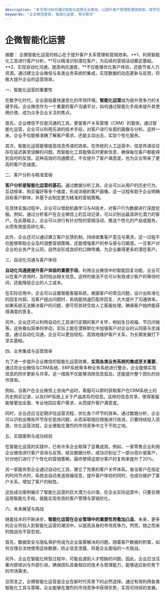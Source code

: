 ```yaml
---
description: "本文探讨如何通过智能化运营企业微信，以提升客户管理和营销效率。提供实践案例与策略分析。"
keywords: "企业微信营销, 智能化运营, 聚合聊天"
---
```

# 企微智能化运营

摘要： 企微智能化运营的核心在于提升客户关系管理和营销效率。**1、利用智能化工具进行客户分析，**可以精准识别潜在客户，为后续的营销活动奠定基础。**2、实现自动化沟通，提高响应速度，**不仅能够优化客户体验，还能节省人力资源。通过建立企业微信与各类业务系统的集成，实现数据的动态更新与反馈，将极大提升企业的运营效率。

一、智能化运营的重要性

在数字化时代，企业面临着快速变化的市场环境。**智能化运营**成为提升竞争力的关键手段。企业微信作为一个重要的客户沟通平台，如何通过智能化手段来提升其使用价值，成为众多企业关注的焦点。

首先，企业微信不仅是沟通的工具，更是客户关系管理（CRM）的载体。通过智能化运营，企业可以利用先进的技术手段，对客户进行全面的画像与分析。这样一来，企业不仅能够准确了解客户需求，还能主动出击，实现个性化服务。

其次，智能化运营能够提高信息传递的效率。在传统的人工运营中，信息传递往往存在延迟甚至误解的问题。而智能化工具能够实时更新信息，确保每位客户都能得到及时的反馈。这种高效的沟通模式，不仅提升了客户满意度，也为企业带来了更高的客户忠诚度。

二、客户分析与精准营销

**客户分析是智能化运营的基石**。通过数据分析工具，企业可以从用户的历史行为、互动频率、购买偏好等多个维度，形成详细的客户画像。这一过程有助于企业明确目标客户群体，并基于此制定更为精准的营销策略。

在具体实施过程中，企业可以借助机器学习与AI技术，对客户行为数据进行深度挖掘。例如，通过分析客户在企业微信上的互动记录，可以识别出最具转化潜力的客户。在此基础上，企业可以进行有针对性的营销活动，推送个性化的产品或服务，从而有效提高转化率。

此外，企业还可以通过建立客户反馈机制，持续收集客户意见与需求。这一过程不仅能够帮助企业及时调整营销策略，还能增强客户的参与感与归属感。一旦客户对企业的业务产生认同，自然会形成良好的口碑传播，为企业赢得更多的潜在客户。

三、自动化沟通与客户体验

**自动化沟通是提升客户体验的重要手段**。利用企业微信中的智能回复功能，企业可以在客户咨询时，及时给出相关信息。这样的做法不仅可以有效减少客户的等待时间，还能降低企业的人工成本。

在实际应用中，企业可以设置智能客服系统，根据客户的常见问题，设计出标准化的回复内容。当客户提出问题时，系统能快速匹配并回复，大大提升了沟通效率。如果系统无法解决客户的问题，便可将其转交给人工客服处理，确保客户始终能获得满意的答复。

另外，企业还可以利用自动化工具进行定期的客户关怀，例如生日祝福、节日问候等。这些看似简单的举动，实际上能在潜移默化中加强客户对企业的认同感与忠诚度。通过自动化沟通，企业可以更加轻松、高效地维护客户关系，为长期发展打下坚实基础。

四、业务集成与运营效率

为了进一步提升企业微信的智能化运营效果，**实现各类业务系统的集成至关重要**。通过将企业微信与CRM系统、ERP系统等多种业务系统进行整合，企业能够实现信息的同步更新与共享。这一措施不仅能够消除信息孤岛，还能提升整个团队的协作效率。

例如，当客户在企业微信上咨询产品时，客服可以即时获取客户在CRM系统上的历史购买记录，以及ERP系统上关于产品库存的信息。这样的信息共享，使得客服能够更加全面、专业地回应客户需求，从而提升客户满意度。

同时，企业还应当定期评估运营流程，优化各个环节的效率。通过数据分析，企业可以识别出哪些环节存在低效问题，从而采取相应措施进行改进。只要持续投入资源，优化运营流程，企业便能在激烈的市场竞争中立于不败之地。

五、实践案例与成功经验

在智能化运营的实践中，已有许多企业取得了显著成效。例如，一家零售企业利用企业微信进行客户咨询与反馈，结合数据分析，成功识别出了一部分高价值客户，针对他们进行了个性化的营销策略，最终使得这部分客户的复购率提升了20%。

另一家服务型企业通过自动化工具，建立了完善的客户关怀体系。每当客户在指定的时间节点时，系统会自动发送祝福信息，提升客户体验的同时，也成功维护了客户关系，增加了客户的粘性。

这些成功案例展示了智能化运营的巨大潜力与价值，在企业实际运营中，只要合理运用智能化手段，就能实现有效的客户管理与营销优化。

六、未来展望与挑战

随着技术的不断进步，**智能化运营在企业管理中的重要性将愈加凸显**。未来，更多的企业将投入到智能化运营的潮流中，以提高自身的市场竞争力。然而，随之而来的挑战也不容忽视。

首先，数据安全与隐私保护将成为企业亟需解决的问题。随着客户数据的积累，如何合理合法地使用这些数据，防止信息泄露，将是企业面临的一大挑战。

另外，企业在智能化转型过程中，可能会遇到人才短缺的问题。因此，企业应当注重内部培训与外部引进，确保团队具备相应的技术与管理能力，能够适应新形势下的市场需求。

总而言之，企微智能化运营是企业在新时代背景下的必然选择。通过有效利用各类智能化工具与策略，企业能够在激烈的市场竞争中获得优势，实现可持续的发展。
